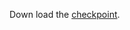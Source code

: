 Down load the [checkpoint](https://drive.google.com/file/d/1HJvrOi_cli48RDm7ni5VAafVEi8qcTGN/view?usp=sharing).
